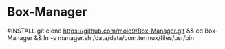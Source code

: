 # Box-Manager
#INSTALL
git clone https://github.com/moio9/Box-Manager.git && cd Box-Manager && ln -s manager.sh /data/data/com.termux/files/usr/bin
